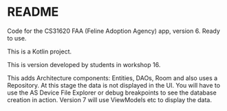 # README

Code for the CS31620 FAA (Feline Adoption Agency) app, version 6. Ready to use.

This is a Kotlin project.

This is version developed by students in workshop 16.

This adds Architecture components: Entities, DAOs, Room and also uses a Repository. 
At this stage the data is not displayed in the UI. You will have to use 
the AS Device File Explorer or debug breakpoints to see the database 
creation in action. Version 7 will use ViewModels etc to display the data.